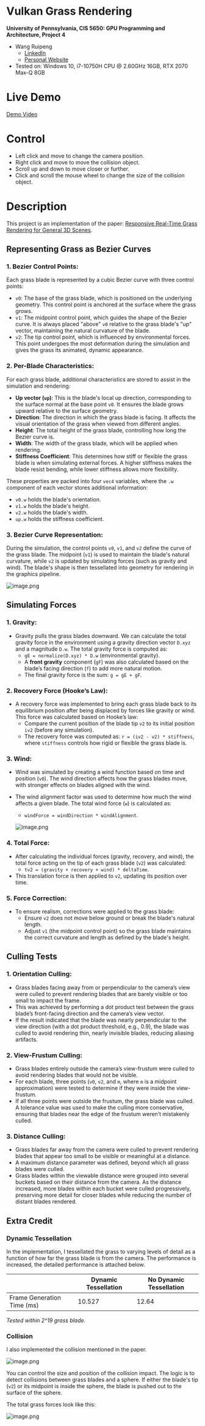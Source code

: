 Vulkan Grass Rendering
==================================

**University of Pennsylvania, CIS 5650: GPU Programming and Architecture, Project 4**

- Wang Ruipeng
    - [LinkedIn](https://www.linkedin.com/in/ruipeng-wang-681b89287/)
    - [Personal Website](https://wang-ruipeng.github.io/)
- Tested on: Windows 10, i7-10750H CPU @ 2.60GHz 16GB, RTX 2070 Max-Q 8GB

# Live Demo

[Demo Video](img/Interaction_Demo.mp4)

# Control

- Left click and move to change the camera position.
- Right click and move to move the collision object.
- Scroll up and down to move closer or further.
- Click and scroll the mouse wheel to change the size of the collision object.

# Description

This project is an implementation of the paper: [Responsive Real-Time Grass Rendering for General 3D Scenes](https://www.cg.tuwien.ac.at/research/publications/2017/JAHRMANN-2017-RRTG/JAHRMANN-2017-RRTG-draft.pdf).

## **Representing Grass as Bezier Curves**

### 1. **Bezier Control Points:**

Each grass blade is represented by a cubic Bezier curve with three control points:

- `v0`: The base of the grass blade, which is positioned on the underlying geometry. This control point is anchored at the surface where the grass grows.
- `v1`: The midpoint control point, which guides the shape of the Bezier curve. It is always placed "above" `v0` relative to the grass blade's "up" vector, maintaining the natural curvature of the blade.
- `v2`: The tip control point, which is influenced by environmental forces. This point undergoes the most deformation during the simulation and gives the grass its animated, dynamic appearance.

### 2. **Per-Blade Characteristics:**

For each grass blade, additional characteristics are stored to assist in the simulation and rendering:

- **Up vector (`up`)**: This is the blade's local up direction, corresponding to the surface normal at the base point `v0`. It ensures the blade grows upward relative to the surface geometry.
- **Direction**: The direction in which the grass blade is facing. It affects the visual orientation of the grass when viewed from different angles.
- **Height**: The total height of the grass blade, controlling how long the Bezier curve is.
- **Width**: The width of the grass blade, which will be applied when rendering.
- **Stiffness Coefficient**: This determines how stiff or flexible the grass blade is when simulating external forces. A higher stiffness makes the blade resist bending, while lower stiffness allows more flexibility.

These properties are packed into four `vec4` variables, where the `.w` component of each vector stores additional information:

- `v0.w` holds the blade's orientation.
- `v1.w` holds the blade's height.
- `v2.w` holds the blade's width.
- `up.w` holds the stiffness coefficient.

### 3. **Bezier Curve Representation:**

During the simulation, the control points `v0`, `v1`, and `v2` define the curve of the grass blade. The midpoint (`v1`) is used to maintain the blade's natural curvature, while `v2` is updated by simulating forces (such as gravity and wind). The blade's shape is then tessellated into geometry for rendering in the graphics pipeline.

![image.png](img/image.png)

## **Simulating Forces**

### 1. **Gravity:**

- Gravity pulls the grass blades downward. We can calculate the total gravity force in the environment using a gravity direction vector `D.xyz` and a magnitude `D.w`. The total gravity force is computed as:
    - `gE = normalize(D.xyz) * D.w` (environmental gravity).
    - A **front gravity** component (`gF`) was also calculated based on the blade’s facing direction (`f`) to add more natural motion.
    - The final gravity force is the sum: `g = gE + gF`.

### 2. **Recovery Force (Hooke’s Law):**

- A recovery force was implemented to bring each grass blade back to its equilibrium position after being displaced by forces like gravity or wind. This force was calculated based on Hooke’s law:
    - Compare the current position of the blade tip `v2` to its initial position `iv2` (before any simulation).
    - The recovery force was computed as: `r = (iv2 - v2) * stiffness`, where `stiffness` controls how rigid or flexible the grass blade is.

### 3. **Wind:**

- Wind was simulated by creating a wind function based on time and position (`v0`). The wind direction affects how the grass blades move, with stronger effects on blades aligned with the wind.
- The wind alignment factor was used to determine how much the wind affects a given blade. The total wind force (`w`) is calculated as:
    - `windForce = windDirection * windAlignment`.
    
    ![image.png](img/image%201.png)
    

### 4. **Total Force:**

- After calculating the individual forces (gravity, recovery, and wind), the total force acting on the tip of each grass blade (`v2`) was calculated:
    - `tv2 = (gravity + recovery + wind) * deltaTime`.
- This translation force is then applied to `v2`, updating its position over time.

### 5. **Force Correction:**

- To ensure realism, corrections were applied to the grass blade:
    - Ensure `v2` does not move below ground or break the blade's natural length.
    - Adjust `v1` (the midpoint control point) so the grass blade maintains the correct curvature and length as defined by the blade's height.

## **Culling Tests**

### 1. **Orientation Culling:**

- Grass blades facing away from or perpendicular to the camera’s view were culled to prevent rendering blades that are barely visible or too small to impact the frame.
- This was achieved by performing a dot product test between the grass blade’s front-facing direction and the camera’s view vector.
- If the result indicated that the blade was nearly perpendicular to the view direction (with a dot product threshold, e.g., 0.9), the blade was culled to avoid rendering thin, nearly invisible blades, reducing aliasing artifacts.

### 2. **View-Frustum Culling:**

- Grass blades entirely outside the camera’s view-frustum were culled to avoid rendering blades that would not be visible.
- For each blade, three points (`v0`, `v2`, and `m`, where `m` is a midpoint approximation) were tested to determine if they were inside the view-frustum.
- If all three points were outside the frustum, the grass blade was culled. A tolerance value was used to make the culling more conservative, ensuring that blades near the edge of the frustum weren’t mistakenly culled.

### 3. **Distance Culling:**

- Grass blades far away from the camera were culled to prevent rendering blades that appear too small to be visible or meaningful at a distance.
- A maximum distance parameter was defined, beyond which all grass blades were culled.
- Grass blades within the viewable distance were grouped into several buckets based on their distance from the camera. As the distance increased, more blades within each bucket were culled progressively, preserving more detail for closer blades while reducing the number of distant blades rendered.

## Extra Credit

### Dynamic Tessellation

In the implementation, I tessellated the grass to varying levels of detail as a function of how far the grass blade is from the camera. The performance is increased, the detailed performance is attached below.

|  | Dynamic Tessellation | No Dynamic Tessellation |
| --- | --- | --- |
| Frame Generation Time (ms) | 10.527 | 12.64 |

*Tested within 2^19 grass blade.*

### Collision

I also implemented the collision mentioned in the paper.

![image.png](img/image%202.png)

You can control the size and position of the collision impact. The logic is to detect collisions between grass blades and a sphere. If either the blade's tip (`v2`) or its midpoint is inside the sphere, the blade is pushed out to the surface of the sphere.

The total grass forces look like this:

![image.png](img/image%203.png)